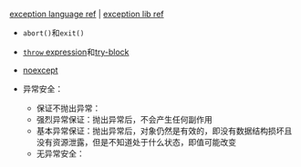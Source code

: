 [exception language ref](https://en.cppreference.com/w/cpp/language/exceptions) | [exception lib ref](https://en.cppreference.com/w/cpp/error/exception)

+ `abort()`和`exit()`
+ [`throw` expression](https://en.cppreference.com/w/cpp/language/throw)和[try-block](https://en.cppreference.com/w/cpp/language/try_catch)
+ [noexcept](https://en.cppreference.com/w/cpp/language/noexcept)

+ 异常安全：
	+ 保证不抛出异常：
	+ 强烈异常保证：抛出异常后，不会产生任何副作用
	+ 基本异常保证：抛出异常后，对象仍然是有效的，即没有数据结构损坏且没有资源泄露，但是不知道处于什么状态，即值可能改变
	+ 无异常安全：
